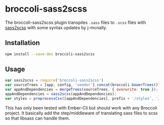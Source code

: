 # broccoli-sass2scss

The broccoli-sass2scss plugin transpiles `.sass` files to `.scss` files with
[sass2scss](https://github.com/ArnaudRinquin/sass2scss) with some syntax updates by j-mcnally.

## Installation

```bash
npm install --save-dev broccoli-sass2scss
```

## Usage

```js
var sass2scss = require('broccoli-sass2scss')
var sourceTrees = [app, config, 'vendor'].concat(broccoli.bowerTrees());
var appAndDependencies = mergeTrees(sourceTrees, { overwrite: true });
appAndDependencies = sass2scss(appAndDependencies);
var styles = preprocessCss([appAndDependencies], prefix + '/styles', '/assets');
```

This has only been tested with Ember-Cli but should work with any Broccoli project. It basically add the step/middleware of translating sass files to scss so that libsass can handle them.
